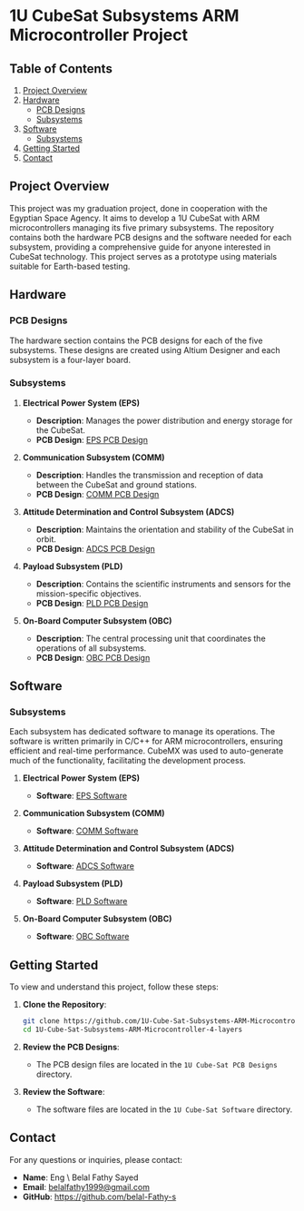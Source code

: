 # 1U CubeSat Subsystems ARM Microcontroller Project

## Table of Contents
1. [Project Overview](#project-overview)
2. [Hardware](#hardware)
   - [PCB Designs](#pcb-designs)
   - [Subsystems](#subsystems)
3. [Software](#software)
   - [Subsystems](#subsystems-1)
4. [Getting Started](#getting-started)
5. [Contact](#contact)

## Project Overview

This project was my graduation project, done in cooperation with the Egyptian Space Agency. It aims to develop a 1U CubeSat with ARM microcontrollers managing its five primary subsystems. The repository contains both the hardware PCB designs and the software needed for each subsystem, providing a comprehensive guide for anyone interested in CubeSat technology. This project serves as a prototype using materials suitable for Earth-based testing.

## Hardware

### PCB Designs

The hardware section contains the PCB designs for each of the five subsystems. These designs are created using Altium Designer and each subsystem is a four-layer board.

### Subsystems

1. **Electrical Power System (EPS)**
    - **Description**: Manages the power distribution and energy storage for the CubeSat.
    - **PCB Design**: [EPS PCB Design](path/to/EPS_ARM)

2. **Communication Subsystem (COMM)**
    - **Description**: Handles the transmission and reception of data between the CubeSat and ground stations.
    - **PCB Design**: [COMM PCB Design](path/to/COMM_ARM)

3. **Attitude Determination and Control Subsystem (ADCS)**
    - **Description**: Maintains the orientation and stability of the CubeSat in orbit.
    - **PCB Design**: [ADCS PCB Design](path/to/ADCS_ARM)

4. **Payload Subsystem (PLD)**
    - **Description**: Contains the scientific instruments and sensors for the mission-specific objectives.
    - **PCB Design**: [PLD PCB Design](path/to/PAYLOAD_Subsystem)

5. **On-Board Computer Subsystem (OBC)**
    - **Description**: The central processing unit that coordinates the operations of all subsystems.
    - **PCB Design**: [OBC PCB Design](path/to/OBC_ARM)

## Software

### Subsystems

Each subsystem has dedicated software to manage its operations. The software is written primarily in C/C++ for ARM microcontrollers, ensuring efficient and real-time performance. CubeMX was used to auto-generate much of the functionality, facilitating the development process.

1. **Electrical Power System (EPS)**
    - **Software**: [EPS Software](path/to/EPS_Software)

2. **Communication Subsystem (COMM)**
    - **Software**: [COMM Software](path/to/COMM_Software)

3. **Attitude Determination and Control Subsystem (ADCS)**
    - **Software**: [ADCS Software](path/to/ADCS_Software)

4. **Payload Subsystem (PLD)**
    - **Software**: [PLD Software](path/to/PLD_Software)

5. **On-Board Computer Subsystem (OBC)**
    - **Software**: [OBC Software](path/to/OBC_Software)

## Getting Started

To view and understand this project, follow these steps:

1. **Clone the Repository**:
    ```sh
    git clone https://github.com/1U-Cube-Sat-Subsystems-ARM-Microcontroller-4-layers.git
    cd 1U-Cube-Sat-Subsystems-ARM-Microcontroller-4-layers
    ```

2. **Review the PCB Designs**:
    - The PCB design files are located in the `1U Cube-Sat PCB Designs` directory.

3. **Review the Software**:
    - The software files are located in the `1U Cube-Sat Software` directory.

## Contact

For any questions or inquiries, please contact:

- **Name**: Eng \ Belal Fathy Sayed
- **Email**: belalfathy1999@gmail.com
- **GitHub**: https://github.com/belal-Fathy-s
